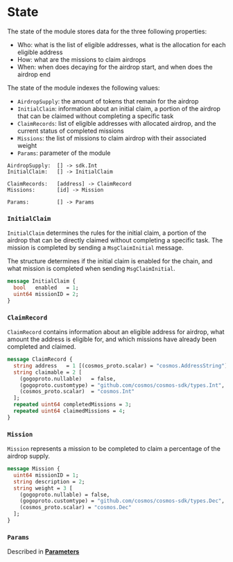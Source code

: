 <!--
order: 1
-->

# State

The state of the module stores data for the three following properties:

- Who: what is the list of eligible addresses, what is the allocation for each eligible address
- How: what are the missions to claim airdrops
- When: when does decaying for the airdrop start, and when does the airdrop end

The state of the module indexes the following values:

- `AirdropSupply`: the amount of tokens that remain for the airdrop
- `InitialClaim`: information about an initial claim, a portion of the airdrop that can be claimed without completing a specific task
- `ClaimRecords`: list of eligible addresses with allocated airdrop, and the current status of completed missions
- `Missions`: the list of missions to claim airdrop with their associated weight
- `Params`: parameter of the module

```
AirdropSupply:  [] -> sdk.Int
InitialClaim:   [] -> InitialClaim

ClaimRecords:   [address] -> ClaimRecord
Missions:       [id] -> Mission

Params:         [] -> Params
```

### `InitialClaim`

`InitialClaim` determines the rules for the initial claim, a portion of the airdrop that can be directly claimed without completing a specific task. The mission is completed by sending a `MsgClaimInitial` message.

The structure determines if the initial claim is enabled for the chain, and what mission is completed when sending `MsgClaimInitial`.

```protobuf
message InitialClaim {
  bool   enabled   = 1;
  uint64 missionID = 2;
}
```

### `ClaimRecord`

`ClaimRecord` contains information about an eligible address for airdrop, what amount the address is eligible for, and which missions have already been completed and claimed.

```protobuf
message ClaimRecord {
  string address   = 1 [(cosmos_proto.scalar) = "cosmos.AddressString"];
  string claimable = 2 [
    (gogoproto.nullable)   = false,
    (gogoproto.customtype) = "github.com/cosmos/cosmos-sdk/types.Int",
    (cosmos_proto.scalar)  = "cosmos.Int"
  ];
  repeated uint64 completedMissions = 3;
  repeated uint64 claimedMissions = 4;
}
```

### `Mission`

`Mission` represents a mission to be completed to claim a percentage of the airdrop supply.

```protobuf
message Mission {
  uint64 missionID = 1;
  string description = 2;
  string weight = 3 [
    (gogoproto.nullable) = false,
    (gogoproto.customtype) = "github.com/cosmos/cosmos-sdk/types.Dec",
    (cosmos_proto.scalar) = "cosmos.Dec"
  ];
}
```

### `Params`

Described in **[Parameters](05_params.md)**
